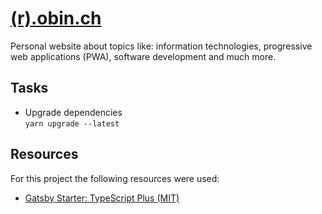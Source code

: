 # [(r).obin.ch](https://r.obin.ch)

Personal website about topics like: information technologies, progressive web applications (PWA), software development and much more.

## Tasks

- Upgrade dependencies <br> `yarn upgrade --latest`

## Resources

For this project the following resources were used:

- [Gatsby Starter: TypeScript Plus (MIT)](https://github.com/resir014/gatsby-starter-typescript-plus)
